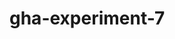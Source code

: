 # gha-experiment-7
   









































 





  



  





















    







  

  






